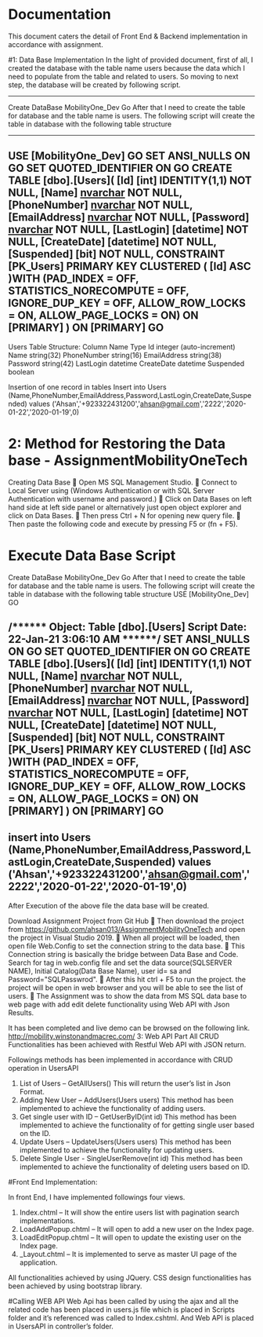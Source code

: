 
# Documentation
This document caters the detail of Front End & Backend implementation in accordance with assignment.

#1: Data Base Implementation 
In the light of provided document, first of all, I created the database with the table name users because the data which I need to populate from the table and related to users. So moving to next step, the database will be created by following script.

--------------------------------------------------------------------------------------------------------------------------
Create DataBase MobilityOne_Dev
Go
After that I need to create the table for database and the table name is users. The following script will create the table in database with the following table structure

-------------------------------------------------------------------------------------
USE [MobilityOne_Dev]
GO
SET ANSI_NULLS ON
GO
SET QUOTED_IDENTIFIER ON
GO
CREATE TABLE [dbo].[Users](
	[Id] [int] IDENTITY(1,1) NOT NULL,
	[Name] [nvarchar](32) NOT NULL,
	[PhoneNumber] [nvarchar](16) NOT NULL,
	[EmailAddress] [nvarchar](38) NOT NULL,
	[Password] [nvarchar](42) NOT NULL,
	[LastLogin] [datetime] NOT NULL,
	[CreateDate] [datetime] NOT NULL,
	[Suspended] [bit] NOT NULL,
 CONSTRAINT [PK_Users] PRIMARY KEY CLUSTERED 
(
	[Id] ASC
)WITH (PAD_INDEX = OFF, STATISTICS_NORECOMPUTE = OFF, IGNORE_DUP_KEY = OFF, ALLOW_ROW_LOCKS = ON, ALLOW_PAGE_LOCKS = ON) ON [PRIMARY]
) ON [PRIMARY]
GO
---------------------------------------------------------------------------------------











Users Table Structure:
Column Name	Type
Id	integer (auto-increment)
Name	string(32)
PhoneNumber	string(16)
EmailAddress	string(38)
Password	string(42)
LastLogin	datetime
CreateDate	datetime
Suspended	boolean

Insertion of one record in tables
Insert into Users (Name,PhoneNumber,EmailAddress,Password,LastLogin,CreateDate,Suspended)    values ('Ahsan','+923322431200','ahsan@gmail.com','2222','2020-01-22','2020-01-19',0)


# 2: Method for Restoring the Data base - AssignmentMobilityOneTech 
Creating Data Base
	Open MS SQL Management Studio.
	Connect to Local Server using (Windows Authentication or with SQL Server Authentication with username and password.)
	Click on Data Bases on left hand side at left side panel or alternatively just open object explorer and click on Data Bases.
	Then press Ctrl + N for opening new query file. 
	Then paste the following code and execute by pressing F5 or (fn + F5). 
# Execute Data Base Script
Create DataBase MobilityOne_Dev
Go
After that I need to create the table for database and the table name is users. The following script will create the table in database with the following table structure
USE [MobilityOne_Dev]
GO

/****** Object:  Table [dbo].[Users]    Script Date: 22-Jan-21 3:06:10 AM ******/
SET ANSI_NULLS ON
GO
SET QUOTED_IDENTIFIER ON
GO
CREATE TABLE [dbo].[Users](
	[Id] [int] IDENTITY(1,1) NOT NULL,
	[Name] [nvarchar](32) NOT NULL,
	[PhoneNumber] [nvarchar](16) NOT NULL,
	[EmailAddress] [nvarchar](38) NOT NULL,
	[Password] [nvarchar](42) NOT NULL,
	[LastLogin] [datetime] NOT NULL,
	[CreateDate] [datetime] NOT NULL,
	[Suspended] [bit] NOT NULL,
 CONSTRAINT [PK_Users] PRIMARY KEY CLUSTERED 
(
	[Id] ASC
)WITH (PAD_INDEX = OFF, STATISTICS_NORECOMPUTE = OFF, IGNORE_DUP_KEY = OFF, ALLOW_ROW_LOCKS = ON, ALLOW_PAGE_LOCKS = ON) ON [PRIMARY]
) ON [PRIMARY]
GO
---------------------------------------------------------------------------------------

insert into Users (Name,PhoneNumber,EmailAddress,Password,LastLogin,CreateDate,Suspended) values ('Ahsan','+923322431200','ahsan@gmail.com','2222','2020-01-22','2020-01-19',0)
--------------------------------------------------------------------------------------------------------------------------------------

After Execution of the above file the data base will be created.

Download Assignment Project from Git Hub
	Then download the project from https://github.com/ahsan013/AssignmentMobilityOneTech and open the project in Visual Studio 2019.
	When all project will be loaded, then open file Web.Config to set the connection string to the data base.
	 This Connection string is basically the bridge between Data Base and Code.
Search for <connectionStrings> tag in web.config file and set the data source(SQLSERVER NAME), Initial Catalog(Data Base Name), user id= sa and Password="SQLPasswrod". 
	After this hit ctrl + F5 to run the project. the project will be open in web browser and you will be able to see the list of users.
	The Assignment was to show the data from MS SQL data base to web page with add edit delete functionality using Web API with Json Results.

It has been completed and live demo can be browsed on the following link.
http://mobility.winstonandmacrec.com/
3: Web API Part
All CRUD Functionalities has been achieved with Restful Web API with JSON return.

Followings methods has been implemented in accordance with CRUD operation in UsersAPI
1.	List of Users – GetAllUsers()
This will return the user’s list in Json Format.
2.	Adding New User – AddUsers(Users users)
This method has been implemented to achieve the functionality of adding users.
3.	Get single user with ID – GetUserByID(int id)
This method has been implemented to achieve the functionality of for getting single user based on the ID.
4.	Update Users – UpdateUsers(Users users)
This method has been implemented to achieve the functionality for updating users.
5.	Delete Single User - SingleUserRemove(int id)
This method has been implemented to achieve the functionality of deleting users based on ID.

#Front End Implementation: 

In front End, I have implemented followings four views.
1.	Index.chtml – It will show the entire users list with pagination search implementations.
2.	LoadAddPopup.chtml – It will open to add a new user on the Index page.
3.	LoadEditPopup.chtml – It will open to update the existing user on the Index page.
4.	_Layout.chtml – It is implemented to serve as master UI page of the application.

All functionalities achieved by using JQuery. CSS design functionalities has been achieved by using bootstrap library.

#Calling WEB API
Web Api has been called by using the ajax and all the related code has been placed in users.js file which is placed in Scripts folder and it’s referenced was called to Index.cshtml. And Web API is placed in UsersAPI in controller’s folder.




